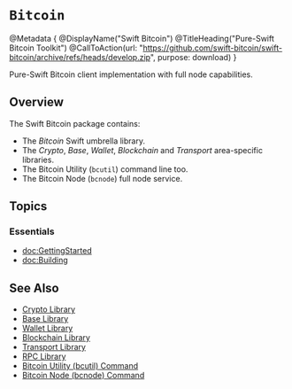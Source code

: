 # ``Bitcoin``

@Metadata {
    @DisplayName("Swift Bitcoin")
    @TitleHeading("Pure-Swift Bitcoin Toolkit")
    @CallToAction(url: "https://github.com/swift-bitcoin/swift-bitcoin/archive/refs/heads/develop.zip", purpose: download)
}

Pure-Swift Bitcoin client implementation with full node capabilities.

## Overview

The Swift Bitcoin package contains:
- The _Bitcoin_ Swift umbrella library.
- The _Crypto_, _Base_, _Wallet_, _Blockchain_ and _Transport_ area-specific libraries.
- The Bitcoin Utility (`bcutil`) command line too.
- The Bitcoin Node (`bcnode`) full node service.

## Topics

### Essentials

- <doc:GettingStarted>
- <doc:Building>

## See Also

- [Crypto Library][crypto]
- [Base Library][base]
- [Wallet Library][wallet]
- [Blockchain Library][blockchain]
- [Transport Library][transport]
- [RPC Library][rpc]
- [Bitcoin Utility (bcutil) Command][bcutil]
- [Bitcoin Node (bcnode) Command][bcnode]

<!-- links -->

[crypto]: https://swift-bitcoin.github.io/docc/crypto/documentation/bitcoincrypto/
[base]: https://swift-bitcoin.github.io/docc/base/documentation/bitcoinbase/
[wallet]: https://swift-bitcoin.github.io/docc/wallet/documentation/bitcoinwallet/
[blockchain]: https://swift-bitcoin.github.io/docc/blockchain/documentation/bitcoinblockchain/
[transport]: https://swift-bitcoin.github.io/docc/transport/documentation/bitcointransport/
[rpc]: https://swift-bitcoin.github.io/docc/rpc/documentation/bitcoinrpc/
[bcnode]: https://swift-bitcoin.github.io/docc/bcnode/documentation/bitcoinnode/
[bcutil]: https://swift-bitcoin.github.io/docc/bcutil/documentation/bitcoinutility/
